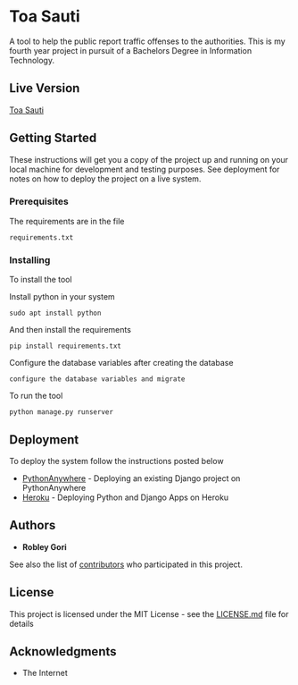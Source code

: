 # Toa Sauti

A tool to help the public report traffic offenses to the authorities. This is my fourth year project in pursuit of a Bachelors Degree in Information Technology.

## Live Version
[Toa Sauti](http://nairobley.pythonanywhere.com/)

## Getting Started

These instructions will get you a copy of the project up and running on your local machine for development and testing purposes. See deployment for notes on how to deploy the project on a live system.

### Prerequisites

The requirements are in the file

```
requirements.txt
```

### Installing

To install the tool

Install python in your system

```
sudo apt install python
```

And then install the requirements

```
pip install requirements.txt
```
Configure the database variables after creating the database
```
configure the database variables and migrate
```
To run the tool
```
python manage.py runserver
```

## Deployment
To deploy the system follow the instructions posted below

* [PythonAnywhere](https://help.pythonanywhere.com/pages/DeployExistingDjangoProject/) - Deploying an existing Django project on PythonAnywhere
* [Heroku](https://devcenter.heroku.com/articles/deploying-python) - Deploying Python and Django Apps on Heroku


## Authors

* **Robley Gori**

See also the list of [contributors](https://github.com/your/project/contributors) who participated in this project.

## License

This project is licensed under the MIT License - see the [LICENSE.md](LICENSE.md) file for details

## Acknowledgments

* The Internet
